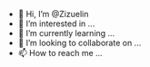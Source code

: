 - 👋 Hi, I’m @Zizuelin
- 👀 I’m interested in ...
- 🌱 I’m currently learning ...
- 💞️ I’m looking to collaborate on ...
- 📫 How to reach me ...

<!---
Zizuelin/Zizuelin is a ✨ special ✨ repository because its `README.md` (this file) appears on your GitHub profile.
You can click the Preview link to take a look at your changes.
--->
